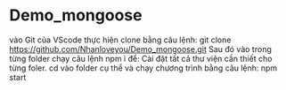 # Demo_mongoose
vào Git của VScode thực hiện clone bằng câu lệnh: git clone https://github.com/Nhanloveyou/Demo_mongoose.git
Sau đó vào trong từng folder chạy câu lệnh npm i để: Cài đặt tất cả thư viện cần thiết cho từng foler.
cd vào folder cụ thể và chạy chương trình bằng câu lệnh: npm start
